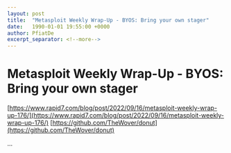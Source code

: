 ```yaml
---
layout: post
title:  "Metasploit Weekly Wrap-Up - BYOS: Bring your own stager"
date:   1990-01-01 19:55:00 +0000
author: PfiatDe
excerpt_separator: <!--more-->
---
```


# Metasploit Weekly Wrap-Up - BYOS: Bring your own stager
[https://www.rapid7.com/blog/post/2022/09/16/metasploit-weekly-wrap-up-176/](https://www.rapid7.com/blog/post/2022/09/16/metasploit-weekly-wrap-up-176/)
[https://github.com/TheWover/donut](https://github.com/TheWover/donut)

...
<!--more-->
